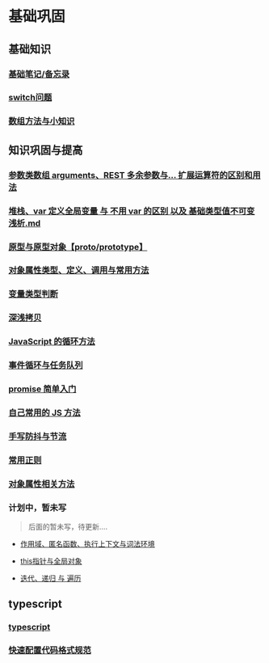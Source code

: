 # 基础巩固

## 基础知识

### [基础笔记/备忘录](https://www.mubu.com/doc/cXz3tH_Ve7)

### [switch问题](switch问题.md)

### [数组方法与小知识](数组方法与小知识.md)

## 知识巩固与提高

### [参数类数组 arguments、REST 多余参数与... 扩展运算符的区别和用法](参数类数组arguments、REST多余参数与扩展运算符的区别和用法.md)

### [堆栈、var 定义全局变量 与 不用 var 的区别 以及 基础类型值不可变浅析.md](var定义全局变量与不用var的区别、基础类型值不可变浅析.md)

### [原型与原型对象【**proto**/prototype】](原型与__proto__与prototype.md)

### [对象属性类型、定义、调用与常用方法](对象属性定义与使用.md)

### [变量类型判断](变量类型判断.md)

### [深浅拷贝](深浅拷贝.md)

### [JavaScript 的循环方法](JavaScript的循环方法.md)

### [事件循环与任务队列](事件循环与任务队列.md)

### [promise 简单入门](promise简单入门.md)

### [自己常用的 JS 方法](自己常用的JS方法.md)

### [手写防抖与节流](手写防抖与节流.md)

### [常用正则](常用正则)

### [对象属性相关方法](对象属性相关方法.md)

### 计划中，暂未写
> 后面的暂未写，待更新....
* [作用域、匿名函数、执行上下文与词法环境](作用域、匿名函数、执行上下文与词法环境.md)

* [this指针与全局对象](this指针与全局对象.md)
* [迭代、递归 与 遍历](%E8%BF%AD%E4%BB%A3%E3%80%81%E9%80%92%E5%BD%92%20%E4%B8%8E%20%E9%81%8D%E5%8E%86.md)

## typescript

### [typescript](typescript/)

### [快速配置代码格式规范](快速配置代码格式规范)
